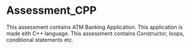 # Assessment_CPP

This assessment contains ATM Banking Application. This application is made eith C++ language. This assessment contains Constructor, loops, conditional statements etc.
